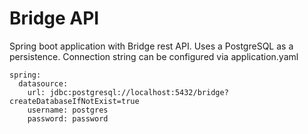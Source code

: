 # Bridge API


Spring boot application with Bridge rest API. 
Uses a PostgreSQL as a persistence. Connection string can be configured via application.yaml

```
spring:
  datasource:
    url: jdbc:postgresql://localhost:5432/bridge?createDatabaseIfNotExist=true
    username: postgres
    password: password
```
